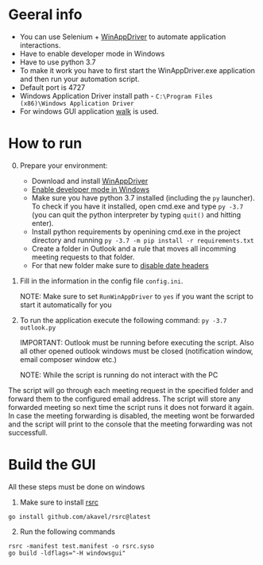 # Geeral info

* You can use Selenium + [WinAppDriver](https://github.com/microsoft/WinAppDriver) to automate application interactions.
* Have to enable developer mode in Windows
* Have to use python 3.7
* To make it work you have to first start the WinAppDriver.exe application and then run your automation script.
* Default port is 4727
* Windows Application Driver install path - `C:\Program Files (x86)\Windows Application Driver`
* For windows GUI application [walk](https://github.com/lxn/walk) is used.


# How to run

0. Prepare your environment:
    * Download and install [WinAppDriver](https://github.com/microsoft/WinAppDriver)
    * [Enable developer mode in Windows](https://learn.microsoft.com/en-us/windows/apps/get-started/enable-your-device-for-development)
    * Make sure you have python 3.7 installed (including the `py` launcher). To
      check if you have it installed, open cmd.exe and type `py -3.7` (you can
      quit the python interpreter by typing `quit()` and hitting enter).
    * Install python requirements by openining cmd.exe in the project directory
      and running `py -3.7 -m pip install -r requirements.txt`
    * Create a folder in Outlook and a rule that moves all incomming meeting
      requests to that folder.
    * For that new folder make sure to [disable date headers](https://answers.microsoft.com/en-us/outlook_com/forum/all/how-do-i-remove-the-date-grouping-in-the-new/e3267590-6abd-4545-b8c4-ddf9317dbbd7)
1. Fill in the information in the config file `config.ini`.

    NOTE: Make sure to set `RunWinAppDriver` to `yes` if you want the script to
    start it automatically for you
2. To run the application execute the following command: `py -3.7 outlook.py`

    IMPORTANT: Outlook must be running before executing the script. Also all
    other opened outlook windows must be closed (notification window, email
    composer window etc.)

    NOTE: While the script is running do not interact with the PC


The script will go through each meeting request in the specified folder and
forward them to the configured email address. The script will store any forwarded
meeting so next time the script runs it does not forward it again. In case the
meeting forwarding is disabled, the meeting wont be forwarded and the script will
print to the console that the meeting forwarding was not successfull.

# Build the GUI

All these steps must be done on windows

1. Make sure to install [rsrc](https://github.com/akavel/rsrc)
```
go install github.com/akavel/rsrc@latest
```

2. Run the following commands

```
rsrc -manifest test.manifest -o rsrc.syso
go build -ldflags="-H windowsgui"
```
